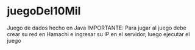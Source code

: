 # juegoDel10Mil
Juego de dados hecho en Java
IMPORTANTE: Para jugar al juego debe crear su red en Hamachi e ingresar su IP en el servidor, luego ejecutar el juego
